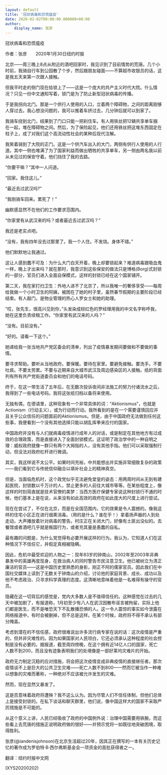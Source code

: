 ```yaml
---
layout: default
title: '冠状病毒和恐慌瘟疫'
date: 2020-02-02T00:00:00.000000+08:00
author:
    display_name: 张彦
---
```


冠状病毒和恐慌瘟疫

作者：张彦　　2020年1月30日纽约时报

北京——周三晚上8点从附近的酒吧回家时，我见识到了目前情势的荒唐。几个小时前，我骑自行车到公园散了个步，然后跟朋友碰面——不算超市收银员的话，这是我五天来第一次跟人接触。

但我平时走的侧门现在给锁上了——这是一个庞大的共产主义时代大院。什么情况？只见一份中文通知写着，锁门是为了防止新型冠状病毒的传播。

于是我拐向北门。那是一个供行人使用的入口，立着两个障碍物，之间的距离刚够人穿过去。我心想没问题的，我可以推着车挤过去，几分钟后就可以到家了。

我骑车绕到北门，结果到了门口只能一把刹住车。有人用铁丝把12辆共享单车捆在一起，堆在障碍物之间。然后，为了保险起见，他们还用铁丝把这堆东西固定在柱子上，成了对我们这个高流动性社会的某种后现代注解。

我笑着骑到了大院的正门。这是一个供汽车出入的大门，两侧有供行人使用的人行道。其中一侧也堆满了为了国家利益而做出牺牲的共享单车，另一侧由两名我以前从未见过的保安守着。他们挡住了我的去路。

“你要干嘛？”其中一人问道。

“回家。我住这儿。”

“最近去过武汉吗?”

“我刚骑车回来。累死了！”

幽默感显然不在他们的工作要求范围内。

“你家里有从武汉来的吗？或者最近去过武汉吗？”

我还是老实点吧。

“没有，我有四年没去过那里了。我一个人住。不发烧。身体不错。”

他们默默地让我通过。

这让人感到蠢不可及：为什么大门白天开着，晚上却要锁起来？难道病毒跟吸血鬼一样，晚上才出来吗？就在那时，我意识到这些保安的做法只是博格(Borg)式封锁的一部分，官员们进入全面自保模式，这样的封锁已经在这个国家铺开。

第二天，我在家打扫卫生：外地人进不了北京了，所以我唯一的奢侈享受——每周给我做一个小时卫生的阿姨，被困在了她的村子里，虽然春节假期的主要阶段已经结束。有人敲门。是物业管理的热心人罗女士和她的助理。

“哎，张先生，很高兴见到你，”头发染成棕红色的罗经理用我的中文名字称呼我，她在这里负责续租工作。“你家里有武汉来的人吗？”

“没有。目前没有。”

“好的。请看一下这个。”

她递给我一张当地共产党区委会的清单，列出了疫情暴发期间要做和不要做的事情。

要寻求帮助。要听从当地政府。要保暖。要待在家里。要避免接触。要洗手。不要吐痰。不要太劳累。不要与近期来自大城市武汉及周边感染区的人接触。纸的背面列有所有共产党街道委员会和他们的电话号码。

终于，在这一带生活了五年后，在无数次投诉夜间非法施工的努力付诸流水之后，我得到了一些电话号码。我将这张纸归档以备将来使用。

无独有偶，在德语里，这种现象有一个非常具体的词：“Aktionismus”，也就是Actionism（行动主义），或为行动而行动。我所看到的是在一个需要谨慎回应并且关乎公众信任的问题面前的Aktionismus。但是，由于中国政府无法做到任何这些事，我便看到一个没有其他选择只能以胡乱挥拳来应付的国家。

中国政府并没有与人们就病毒疫情进行成年人的对话，或是制定在其他地方有过成效的合理政策，而是直接进入了全面封锁模式。这证明了政治学中的一种自明之理：威权政府就像一群只有两个大拇指的人，没有其他手指。他们可以采取强制行动，但没法对政府杠杆进行微调。

其实，我这样说不太公平。如果时间充裕，中共能想出并实施非常细致复杂的政策——我们看到它与传统信仰融合以填补社会上的精神真空。

但是，当面临危机时，这个政党似乎无法避免堂皇的姿态：用两周时间从无到有建起医院，封锁数以千万计的人，禁止更多的人前往大城市等等。在某些程度上，像这样的时刻简直就是技术官僚的美梦：当西方医疗保健专家说这种封锁行不通的时候，他们基本上是在说，从来没有如此高效的政府在如此庞大的尺度上进行尝试。

现在在尝试了，不仅在北京，而是在全国范围内，它的效果是令人震撼的。像我这样的住宅小区正在进行烟熏消毒。（用的是什么？谁在乎！）拿着扬声器的人到处走动，大声播放着针对病毒的警告。村庄正在关闭大门，好像有土匪出没似的。去餐馆或者酒吧几乎就是叛国行为，或者充其量是愚蠢的自私。

最有趣的问题是，为什么党觉得有必要开展这样的行为。我认为，它知道人们在这种情况下不信任它，并假定真相被隐瞒。

因此，危机中最受欢迎的人物之一：现年83岁的钟南山，2002年至2003年非典暴发中的英雄再度现身，在救治病人的同时警告市民注意卫生。他已被树立为清正廉洁的官员——这是中国历史里熟悉的身影，刚正不阿的儒家官员。因此我们在中国社交媒体上读到了无数关于钟南山的介绍，讨论他的家庭背景、成长、成功以及他不考虑政治、只寻求科学真理的态度。这清晰地意味着他是一名难得有操守的官员。

隐藏在这一切背后的感觉是，党内大多数人是不值得信任的。这种感觉在过去的几天中被加剧了，有报道称，1月初至少有八人在武汉因散布谣言被拘留，实际上他们都是医生，而不是唯恐天下不乱散播恐惧的人。这一令人震惊的事实如今泄露在网络报道中，有时会被删掉，但不总是这样。在某个时候，政府将不得不承认有部分掩盖。

考虑到潜在的不信任感，政府很难说出许多流行病专家在说的话：这次疫情是严重的，但并非灾难性的。因为如果国家对人民坦白，它还必须承认这种程度的社会控制是没有必要的。据报道，截至周四傍晚，在这个拥有近14亿人口的国家，死亡人数不到200，而且没有迹象表明我们的处境像是一部好莱坞灾难片的开始。

政府无力制定沉稳的应对措施，将会把这次疫情变成非典疫情的直接继任者。那次疫情谈不上是巨大的公共卫生灾难——死亡人数不到800——然而它被当作一种难以想象的灾难而著称，一种绝对不应该被允许发生的灾难。

然而，现在显然又暴发了。

这是否意味着政府将遭殃？我不这么认为。因为尽管人们不信任体制，但他们总体上是接受封锁的。在私下谈话和聊天群里，他们说，像中国这样大的国家不采取严厉措施是不可能的。

从这个意义上讲，人民已经吸收了政府的中国例外说：治理中国需要用铁腕，而这些看上去荒唐的措施正说明政府做的很好——并预示党将一如既往地突破困境，取得胜利。

张彦(@iandenisjohnson)在北京生活超过20年，因其正在撰写的一本有关历史记忆的著作成为罗伯特·B·西尔弗斯基金会一项资金的首批获得者之一。

翻译：纽约时报中文网

(XYS20200202)

